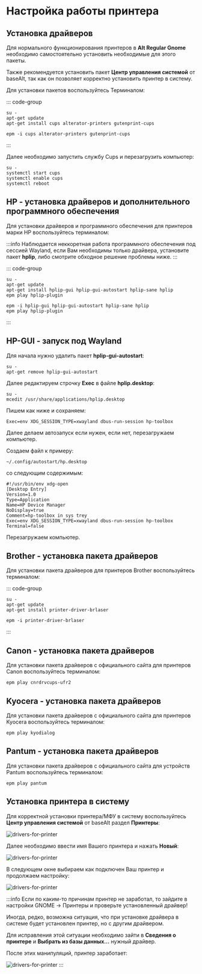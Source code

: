 # Настройка работы принтера

## Установка драйверов

Для нормального функционирования принтеров в **Alt Regular Gnome** необходимо самостоятельно установить необходимые для этого пакеты.

Также рекомендуется установить пакет **Центр управления системой** от baseAlt, так как он позволяет корректно установить принтер в систему.

Для установки пакетов воспользуйтесь Терминалом:

::: code-group

```shell[apt-get]
su -
apt-get update
apt-get install cups alterator-printers gutenprint-cups
```

```shell[epm]
epm -i cups alterator-printers gutenprint-cups
```
:::

Далее необходимо запустить службу Cups и перезагрузить компьютер:

```shell
su -
systemctl start cups
systemctl enable cups
systemctl reboot
```

## HP - установка драйверов и дополнительного программного обеспечения

Для установки драйверов и программного обеспечения для принтеров марки HP воспользуйтесь терминалом:

:::info
Наблюдается неккоретная работа программного обеспечения под сессией Wayland, если Вам необходимы только драйвера, установите пакет **hplip**, либо смотрите обходное решение проблемы ниже.
:::

::: code-group

```shell[apt-get]
su -
apt-get update
apt-get install hplip-gui hplip-gui-autostart hplip-sane hplip
epm play hplip-plugin
```

```shell[epm]
epm -i hplip-gui hplip-gui-autostart hplip-sane hplip
epm play hplip-plugin
```
:::

## HP-GUI - запуск под Wayland

Для начала нужно удалить пакет **hplip-gui-autostart**:

```shell
su -
apt-get remove hplip-gui-autostart
```

Далее редактируем строчку **Exec** в файле **hplip.desktop**:

```shell
su -
mcedit /usr/share/applications/hplip.desktop
```

Пишем как ниже и сохраняем:

```shell
Exec=env XDG_SESSION_TYPE=xwayland dbus-run-session hp-toolbox
```

Далее делаем автозапуск если нужен, если нет, перезагружаем компьютер.

Создаем файл к примеру:

```shell
~/.config/autostart/hp.desktop
```

со следующим содержимым:

```shell
#!/usr/bin/env xdg-open
[Desktop Entry]
Version=1.0
Type=Application
Name=HP Device Manager
NoDisplay=true
Comment=hp-toolbox in sys trey
Exec=env XDG_SESSION_TYPE=xwayland dbus-run-session hp-toolbox
Terminal=false
```

Перезагружаем компьютер.

## Brother - установка пакета драйверов

Для установки пакета драйверов для принтеров Brother воспользуйтесь терминалом:

::: code-group

```shell[apt-get]
su -
apt-get update
apt-get install printer-driver-brlaser
```

```shell[epm]
epm -i printer-driver-brlaser
```
:::

## Canon - установка пакета драйверов

Для установки пакета драйверов с официального сайта для принтеров Canon воспользуйтесь терминалом:

```shell
epm play cnrdrvcups-ufr2
```

## Kyocera - установка пакета драйверов

Для установки пакета драйверов с официального сайта для принтеров Kyocera воспользуйтесь терминалом:

```shell
epm play kyodialog
```

## Pantum - установка пакета драйверов

Для установки пакета драйверов с официального сайта для устройств Pantum воспользуйтесь терминалом:

```shell
epm play pantum
```

## Установка принтера в систему

Для корректной установки принтера/МФУ в систему воспользуйтесь **Центр управления системой** от baseAlt раздел **Принтеры**:

![drivers-for-printer](/drivers-for-printer/drivers-for-printer1.png)

Далее необходимо ввести имя Вашего принтера и нажать **Новый**:

![drivers-for-printer](/drivers-for-printer/drivers-for-printer2.png)

В следующем окне выбираем как подключен Ваш принтер и продолжаем настройку:

![drivers-for-printer](/drivers-for-printer/drivers-for-printer3.png)

:::info
Если по каким-то причинам принтер не заработал, то зайдите в настройки GNOME -> Принтеры и проверьте установленный драйвер!

Иногда, редко, возможна ситуация, что при установке драйвера в системе будет установлен принтер, но с другим драйвером.

Для исправления этой ситуации необходимо зайти в **Сведения о принтере** и **Выбрать из базы данных...** нужный драйвер.

После этих манипуляций, принтер заработает:

![drivers-for-printer](/drivers-for-printer/drivers-for-printer4.png)
:::


